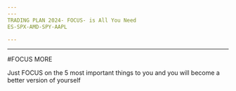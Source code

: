 ```yaml
---
---
TRADING PLAN 2024- FOCUS- is All You Need
ES-SPX-AMD-SPY-AAPL

---
```

---

#FOCUS MORE

Just FOCUS on the 5 most important things to you and you will become a better version of yourself
